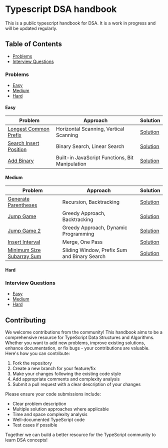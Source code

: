 # Typescript DSA handbook

This is a public typescript handbook for DSA. It is a work in progress and will be updated regularly.

## Table of Contents

- [Problems](#problems)
- [Interview Questions](#interview-questions)

### Problems
- [Easy](#easy)
- [Medium](#medium)
- [Hard](#hard)

#### Easy
| Problem | Approach | Solution |
|---------|------------|----------|
| [Longest Common Prefix](problems/easy/longest-common-prefix) | Horizontal Scanning, Vertical Scanning | [Solution](problems/easy/longest-common-prefix/index.ts) |
| [Search Insert Position](problems/easy/search-insert-position) | Binary Search, Linear Search | [Solution](problems/easy/search-insert-position/index.ts) |
| [Add Binary](problems/easy/add-binary) | Built-in JavaScript Functions, Bit Manipulation | [Solution](problems/easy/add-binary/index.ts) |

#### Medium
| Problem | Approach | Solution |
|---------|------------|----------|
| [Generate Parentheses](problems/medium/generate-parentheses) | Recursion, Backtracking | [Solution](problems/medium/generate-parentheses/index.ts) |
| [Jump Game](problems/medium/jump-game) | Greedy Approach, Backtracking | [Solution](problems/medium/jump-game/index.ts) |
| [Jump Game 2](problems/medium/jump-game-2) | Greedy Approach, Dynamic Programming | [Solution](problems/medium/jump-game-2/index.ts) |
| [Insert Interval](problems/medium/insert-interval) | Merge, One Pass | [Solution](problems/medium/insert-interval/index.ts) |
| [Minimum Size Subarray Sum](problems/medium/minimum-size-subarray-sum) | Sliding Window, Prefix Sum and Binary Search | [Solution](problems/medium/minimum-size-subarray-sum/index.ts) |

#### Hard

### Interview Questions
- [Easy](#easy)
- [Medium](#medium)
- [Hard](#hard)

## Contributing

We welcome contributions from the community! This handbook aims to be a comprehensive resource for TypeScript Data Structures and Algorithms. Whether you want to add new problems, improve existing solutions, enhance documentation, or fix bugs - your contributions are valuable. Here's how you can contribute:

1. Fork the repository
2. Create a new branch for your feature/fix
3. Make your changes following the existing code style
4. Add appropriate comments and complexity analysis
5. Submit a pull request with a clear description of your changes

Please ensure your code submissions include:
- Clear problem description
- Multiple solution approaches where applicable
- Time and space complexity analysis
- Well-documented TypeScript code
- Test cases if possible

Together we can build a better resource for the TypeScript community to learn DSA concepts!



